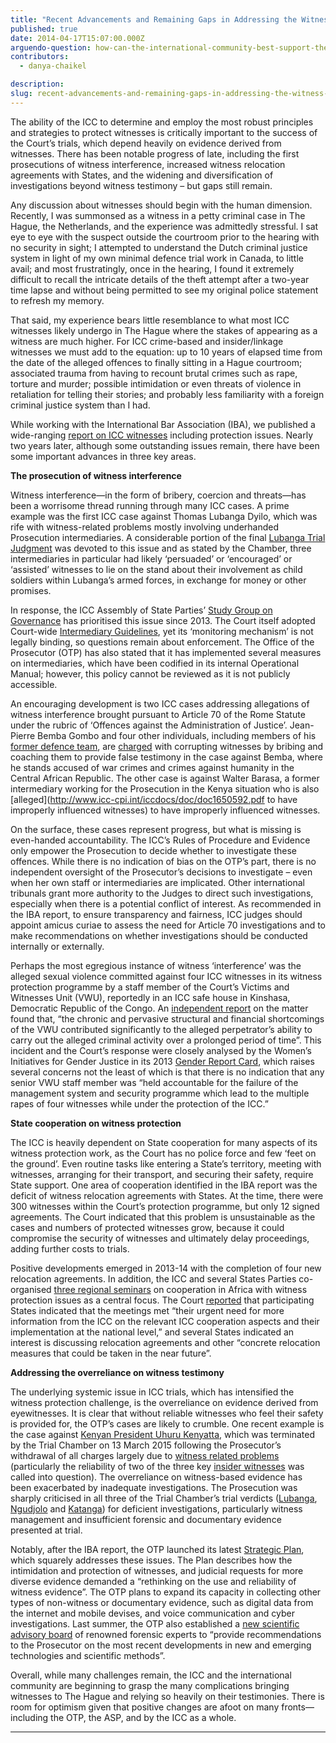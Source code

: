 ```yaml
---
title: "Recent Advancements and Remaining Gaps in Addressing the Witness Protection Challenge at the ICC"
published: true
date: 2014-04-17T15:07:00.000Z
arguendo-question: how-can-the-international-community-best-support-the-need-to-protect-witnesses-in-international-atrocity-crime-trials
contributors:
  - danya-chaikel

description:
slug: recent-advancements-and-remaining-gaps-in-addressing-the-witness-protection-challenge-at-the-icc
---
```


The ability of the ICC to determine and employ the most robust principles and strategies to protect witnesses is critically important to the success of the Court’s trials, which depend heavily on evidence derived from witnesses. There has been notable progress of late, including the first prosecutions of witness interference, increased witness relocation agreements with States, and the widening and diversification of investigations beyond witness testimony – but gaps still remain.

Any discussion about witnesses should begin with the human dimension. Recently, I was summonsed as a witness in a petty criminal case in The Hague, the Netherlands, and the experience was admittedly stressful. I sat eye to eye with the suspect outside the courtroom prior to the hearing with no security in sight; I attempted to understand the Dutch criminal justice system in light of my own minimal defence trial work in Canada, to little avail; and most frustratingly, once in the hearing, I found it extremely difficult to recall the intricate details of the theft attempt after a two-year time lapse and without being permitted to see my original police statement to refresh my memory.

That said, my experience bears little resemblance to what most ICC witnesses likely undergo in The Hague where the stakes of appearing as a witness are much higher. For ICC crime-based and insider/linkage witnesses we must add to the equation: up to 10 years of elapsed time from the date of the alleged offences to finally sitting in a Hague courtroom; associated trauma from having to recount brutal crimes such as rape, torture and murder; possible intimidation or even threats of violence in retaliation for telling their stories; and probably less familiarity with a foreign criminal justice system than I had.

While working with the International Bar Association (IBA), we published a wide-ranging [report on ICC witnesses](http://www.ibanet.org/Document/Default.aspx?DocumentUid=9C4F533D-1927-421B-8C12-D41768FFC11F) including protection issues. Nearly two years later, although some outstanding issues remain, there have been some important advances in three key areas.

**The prosecution of witness interference**

Witness interference—in the form of bribery, coercion and threats—has been a worrisome thread running through many ICC cases. A prime example was the first ICC case against Thomas Lubanga Dyilo, which was rife with witness-related problems mostly involving underhanded Prosecution intermediaries. A considerable portion of the final [Lubanga Trial Judgment](http://www.icc-cpi.int/iccdocs/doc/doc1379838.pdf) was devoted to this issue and as stated by the Chamber, three intermediaries in particular had likely ‘persuaded’ or ‘encouraged’ or ‘assisted’ witnesses to lie on the stand about their involvement as child soldiers within Lubanga’s armed forces, in exchange for money or other promises.

In response, the ICC Assembly of State Parties’ [Study Group on Governance](http://www.icc-cpi.int/iccdocs/asp_docs/ASP13/ICC-ASP-13-28-ENG.pdf) has prioritised this issue since 2013. The Court itself adopted Court-wide [Intermediary Guidelines](http://www.icc-cpi.int/en_menus/icc/legal%20texts%20and%20tools/strategies-and-guidelines/Pages/default.aspx), yet its ‘monitoring mechanism’ is not legally binding, so questions remain about enforcement. The Office of the Prosecutor (OTP) has also stated that it has implemented several measures on intermediaries, which have been codified in its internal Operational Manual; however, this policy cannot be reviewed as it is not publicly accessible.

An encouraging development is two ICC cases addressing allegations of witness interference brought pursuant to Article 70 of the Rome Statute under the rubric of ‘Offences against the Administration of Justice’. Jean-Pierre Bemba Gombo and four other individuals, including members of his [former defence team](http://www.icc-cpi.int/en_menus/icc/press%20and%20media/press%20releases/Pages/pr962.aspx), are [charged](http://www.icc-cpi.int/iccdocs/doc/doc1857534.pdf) with corrupting witnesses by bribing and coaching them to provide false testimony in the case against Bemba, where he stands accused of war crimes and crimes against humanity in the Central African Republic. The other case is against Walter Barasa, a former intermediary working for the Prosecution in the Kenya situation who is also [alleged](http://www.icc-cpi.int/iccdocs/doc/doc1650592.pdf to have improperly influenced witnesses) to have improperly influenced witnesses.

On the surface, these cases represent progress, but what is missing is even-handed accountability. The ICC’s Rules of Procedure and Evidence only empower the Prosecution to decide whether to investigate these offences. While there is no indication of bias on the OTP’s part, there is no independent oversight of the Prosecutor’s decisions to investigate – even when her own staff or intermediaries are implicated. Other international tribunals grant more authority to the Judges to direct such investigations, especially when there is a potential conflict of interest. As recommended in the IBA report, to ensure transparency and fairness, ICC judges should appoint amicus curiae to assess the need for Article 70 investigations and to make recommendations on whether investigations should be conducted internally or externally.

Perhaps the most egregious instance of witness ‘interference’ was the alleged sexual violence committed against four ICC witnesses in its witness protection programme by a staff member of the Court’s Victims and Witnesses Unit (VWU), reportedly in an ICC safe house in Kinshasa, Democratic Republic of the Congo. An [independent report](http://www.icc-cpi.int/iccdocs/registry/Independent-review-team-ReportEng.pdf) on the matter found that, “the chronic and pervasive structural and financial shortcomings of the VWU contributed significantly to the alleged perpetrator’s ability to carry out the alleged criminal activity over a prolonged period of time”. This incident and the Court’s response were closely analysed by the Women’s Initiatives for Gender Justice in its 2013 [Gender Report Card](http://www.iccwomen.org/documents/Gender-Report-Card-on-the-ICC-2013.pdf), which raises several concerns not the least of which is that there is no indication that any senior VWU staff member was “held accountable for the failure of the management system and security programme which lead to the multiple rapes of four witnesses while under the protection of the ICC.”

**State cooperation on witness protection**

The ICC is heavily dependent on State cooperation for many aspects of its witness protection work, as the Court has no police force and few ‘feet on the ground’. Even routine tasks like entering a State’s territory, meeting with witnesses, arranging for their transport, and securing their safety, require State support. One area of cooperation identified in the IBA report was the deficit of witness relocation agreements with States. At the time, there were 300 witnesses within the Court’s protection programme, but only 12 signed agreements. The Court indicated that this problem is unsustainable as the cases and numbers of protected witnesses grow, because it could compromise the security of witnesses and ultimately delay proceedings, adding further costs to trials.

Positive developments emerged in 2013-14 with the completion of four new relocation agreements. In addition, the ICC and several States Parties co-organised [three regional seminars](http://www.icc-cpi.int/iccdocs/asp_docs/ASP13/ICC-ASP-13-23-ENG.pdf) on cooperation in Africa with witness protection issues as a central focus. The Court [reported](http://www.icc-cpi.int/iccdocs/asp_docs/ASP13/ICC-ASP-13-23-ENG.pdf) that participating States indicated that the meetings met “their urgent need for more information from the ICC on the relevant ICC cooperation aspects and their implementation at the national level,” and several States indicated an interest is discussing relocation agreements and other “concrete relocation measures that could be taken in the near future”.

**Addressing the overreliance on witness testimony**

The underlying systemic issue in ICC trials, which has intensified the witness protection challenge, is the overreliance on evidence derived from eyewitnesses. It is clear that without reliable witnesses who feel their safety is provided for, the OTP’s cases are likely to crumble. One recent example is the case against [Kenyan President Uhuru Kenyatta](http://www.icc-cpi.int/en_menus/icc/press%20and%20media/press%20releases/Pages/pr1099.aspx), which was terminated by the Trial Chamber on 13 March 2015 following the Prosecutor’s withdrawal of all charges largely due to [witness related problems](http://www.icc-cpi.int/en_menus/icc/press%20and%20media/press%20releases/Pages/otp-statement-05-12-2014-2.aspx) (particularly the reliability of two of the three key [insider witnesses](http://ilawyerblog.com/international-criminal-court-crossroads/) was called into question). The overreliance on witness-based evidence has been exacerbated by inadequate investigations. The Prosecution was sharply criticised in all three of the Trial Chamber’s trial verdicts ([Lubanga](http://www.icc-cpi.int/iccdocs/doc/doc1379838.pdf), [Ngudjolo](http://www.icc-cpi.int/iccdocs/doc/doc1579080.pdf) and [Katanga](http://www.icc-cpi.int/iccdocs/doc/doc1744366.pdf)) for deficient investigations, particularly witness management and insufficient forensic and documentary evidence presented at trial.

Notably, after the IBA report, the OTP launched its latest [Strategic Plan](http://www.icc-cpi.int/en_menus/icc/structure%20of%20the%20court/office%20of%20the%20prosecutor/policies%20and%20strategies/Documents/OTP-Strategic-Plan-2012-2015.pdf), which squarely addresses these issues. The Plan describes how the intimidation and protection of witnesses, and judicial requests for more diverse evidence demanded a “rethinking on the use and reliability of witness evidence”. The OTP plans to expand its capacity in collecting other types of non-witness or documentary evidence, such as digital data from the internet and mobile devises, and voice communication and cyber investigations. Last summer, the OTP also established a [new scientific advisory board](http://www.icc-cpi.int/en_menus/icc/press%20and%20media/press%20releases/Pages/pr1022.aspx) of renowned forensic experts to “provide recommendations to the Prosecutor on the most recent developments in new and emerging technologies and scientific methods”.

Overall, while many challenges remain, the ICC and the international community are beginning to grasp the many complications bringing witnesses to The Hague and relying so heavily on their testimonies. There is room for optimism given that positive changes are afoot on many fronts—including the OTP, the ASP, and by the ICC as a whole.

---
